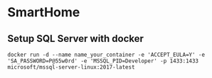 # SmartHome

## Setup SQL Server with docker
    docker run -d --name name_your_container -e 'ACCEPT_EULA=Y' -e 'SA_PASSWORD=P@55w0rd' -e 'MSSQL_PID=Developer' -p 1433:1433     microsoft/mssql-server-linux:2017-latest
